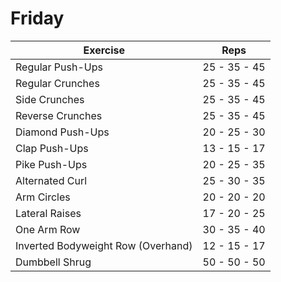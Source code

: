 # Friday

| Exercise                              | Reps         |
|---------------------------------------|--------------|
| Regular Push-Ups                      | 25 - 35 - 45 |
| Regular Crunches                      | 25 - 35 - 45 |
| Side Crunches                         | 25 - 35 - 45 |
| Reverse Crunches                      | 25 - 35 - 45 |
| Diamond Push-Ups                      | 20 - 25 - 30 |
| Clap Push-Ups                         | 13 - 15 - 17 |
| Pike Push-Ups                         | 20 - 25 - 35 |
| Alternated Curl                       | 25 - 30 - 35 |
| Arm Circles                           | 20 - 20 - 20 |
| Lateral Raises                        | 17 - 20 - 25 |
| One Arm Row                           | 30 - 35 - 40 |
| Inverted Bodyweight Row (Overhand)    | 12 - 15 - 17 |
| Dumbbell Shrug                        | 50 - 50 - 50 |
